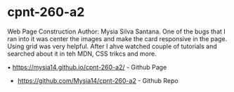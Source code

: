 # cpnt-260-a2

Web Page Construction
Author: Mysia Silva Santana.
One of the bugs that I ran into it was center the images and make the card responsive in the page.
Using grid was very helpful. After I ahve watched couple of tutorials and searched about it in teh MDN, CSS trikcs and more.

• https://mysia14.github.io/cpnt-260-a2/  -  Github Page
* https://github.com/Mysia14/cpnt-260-a2  - Github Repo

